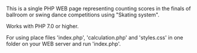 This is a single PHP WEB page representing counting scores in the finals of ballroom or swing dance competitions using "Skating system".

Works with PHP 7.0 or higher. 

For using place files 'index.php', 'calculation.php' and 'styles.css' in one folder on your WEB server and run 'index.php'.
